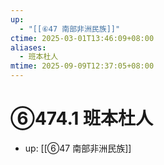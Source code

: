 ```yaml
---
up:
  - "[[⑥47 南部非洲民族]]"
ctime: 2025-03-01T13:46:09+08:00
aliases:
  - 班本杜人
mtime: 2025-09-09T12:37:05+08:00
---
```


# ⑥474.1 班本杜人

- up: [[⑥47 南部非洲民族]]
